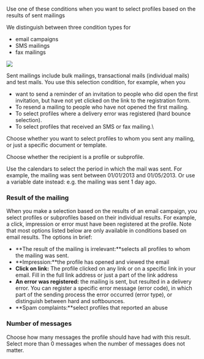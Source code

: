 Use one of these conditions when you want to select profiles based on
the results of sent mailings

We distinguish between three condition types for

-   email campaigns
-   SMS mailings
-   fax mailings

![](Documentation/EN-condition-emailresults.png)

Sent mailings include bulk mailings, transactional mails (individual
mails) and test mails. You use this selection condition, for example,
when you

-   want to send a reminder of an invitation to people who did open the
    first invitation, but have not yet clicked on the link to the
    registration form.
-   To resend a mailing to people who have not opened the first mailing.
-   To select profiles where a delivery error was registered (hard
    bounce selection).
-   To select profiles that received an SMS or fax mailing.\

Choose whether you want to select profiles to whom you sent any mailing,
or just a specific document or template.

Choose whether the recipient is a profile or subprofile.

Use the calendars to select the period in which the mail was sent. For
example, the mailing was sent between 01/01/2013 and 01/05/2013. Or use
a variable date instead: e.g. the mailing was sent 1 day ago.

### Result of the mailing

When you make a selection based on the results of an email campaign, you
select profiles or subprofiles based on their individual results. For
example, a click, impression or error must have been registered at the
profile. Note that most options listed below are only available in
conditions based on email results. The options in brief:

-   **The result of the mailing is irrelevant:**selects all profiles to
    whom the mailing was sent.
-   **Impression:**the profile has opened and viewed the email
-   **Click on link:** The profile clicked on any link or on a specific
    link in your email. Fill in the full link address or just a part of
    the link address
-   **An error was registered:** the mailing is sent, but resulted in a
    delivery error. You can register a specific error message (error
    code), in which part of the sending process the error occurred
    (error type), or distinguish between hard and softbounces.
-   **Spam complaints:**select profiles that reported an abuse

### Number of messages

Choose how many messages the profile should have had with this result.
Select more than 0 messages when the number of messages does not matter.
